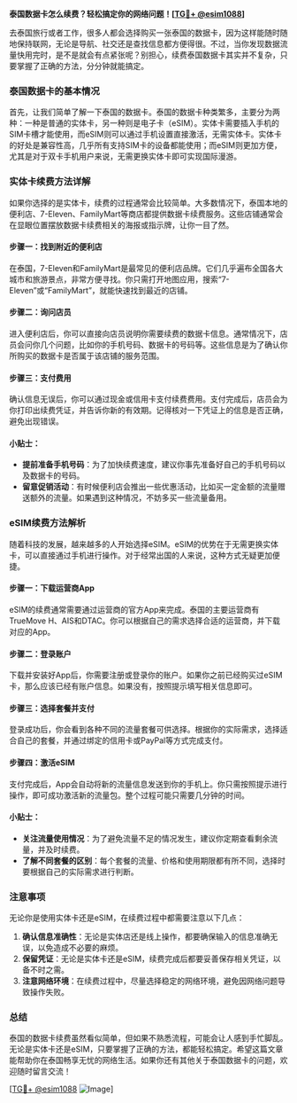 **泰国数据卡怎么续费？轻松搞定你的网络问题！[[TG💪+ @esim1088](https://t.me/s/esim1088)]**

去泰国旅行或者工作，很多人都会选择购买一张泰国的数据卡，因为这样能随时随地保持联网，无论是导航、社交还是查找信息都方便得很。不过，当你发现数据流量快用完时，是不是就会有点紧张呢？别担心，续费泰国数据卡其实并不复杂，只要掌握了正确的方法，分分钟就能搞定。

### 泰国数据卡的基本情况

首先，让我们简单了解一下泰国的数据卡。泰国的数据卡种类繁多，主要分为两种：一种是普通的实体卡，另一种则是电子卡（eSIM）。实体卡需要插入手机的SIM卡槽才能使用，而eSIM则可以通过手机设置直接激活，无需实体卡。实体卡的好处是兼容性高，几乎所有支持SIM卡的设备都能使用；而eSIM则更加方便，尤其是对于双卡手机用户来说，无需更换实体卡即可实现国际漫游。

### 实体卡续费方法详解

如果你选择的是实体卡，续费的过程通常会比较简单。大多数情况下，泰国本地的便利店、7-Eleven、FamilyMart等商店都提供数据卡续费服务。这些店铺通常会在显眼位置摆放数据卡续费相关的海报或指示牌，让你一目了然。

#### 步骤一：找到附近的便利店

在泰国，7-Eleven和FamilyMart是最常见的便利店品牌。它们几乎遍布全国各大城市和旅游景点，非常方便寻找。你只需打开地图应用，搜索“7-Eleven”或“FamilyMart”，就能快速找到最近的店铺。

#### 步骤二：询问店员

进入便利店后，你可以直接向店员说明你需要续费的数据卡信息。通常情况下，店员会问你几个问题，比如你的手机号码、数据卡的号码等。这些信息是为了确认你所购买的数据卡是否属于该店铺的服务范围。

#### 步骤三：支付费用

确认信息无误后，你可以通过现金或信用卡支付续费费用。支付完成后，店员会为你打印出续费凭证，并告诉你新的有效期。记得核对一下凭证上的信息是否正确，避免出现错误。

#### 小贴士：

- **提前准备手机号码**：为了加快续费速度，建议你事先准备好自己的手机号码以及数据卡的号码。
- **留意促销活动**：有时候便利店会推出一些优惠活动，比如买一定金额的流量赠送额外的流量。如果遇到这种情况，不妨多买一些流量备用。

### eSIM续费方法解析

随着科技的发展，越来越多的人开始选择eSIM。eSIM的优势在于无需更换实体卡，可以直接通过手机进行操作。对于经常出国的人来说，这种方式无疑更加便捷。

#### 步骤一：下载运营商App

eSIM的续费通常需要通过运营商的官方App来完成。泰国的主要运营商有TrueMove H、AIS和DTAC。你可以根据自己的需求选择合适的运营商，并下载对应的App。

#### 步骤二：登录账户

下载并安装好App后，你需要注册或登录你的账户。如果你之前已经购买过eSIM卡，那么应该已经有账户信息。如果没有，按照提示填写相关信息即可。

#### 步骤三：选择套餐并支付

登录成功后，你会看到各种不同的流量套餐可供选择。根据你的实际需求，选择适合自己的套餐，并通过绑定的信用卡或PayPal等方式完成支付。

#### 步骤四：激活eSIM

支付完成后，App会自动将新的流量信息发送到你的手机上。你只需按照提示进行操作，即可成功激活新的流量包。整个过程可能只需要几分钟的时间。

#### 小贴士：

- **关注流量使用情况**：为了避免流量不足的情况发生，建议你定期查看剩余流量，并及时续费。
- **了解不同套餐的区别**：每个套餐的流量、价格和使用期限都有所不同，选择时要根据自己的实际需求进行判断。

### 注意事项

无论你是使用实体卡还是eSIM，在续费过程中都需要注意以下几点：

1. **确认信息准确性**：无论是实体店还是线上操作，都要确保输入的信息准确无误，以免造成不必要的麻烦。
2. **保留凭证**：无论是实体卡还是eSIM，续费完成后都要妥善保存相关凭证，以备不时之需。
3. **注意网络环境**：在续费过程中，尽量选择稳定的网络环境，避免因网络问题导致操作失败。

### 总结

泰国的数据卡续费虽然看似简单，但如果不熟悉流程，可能会让人感到手忙脚乱。无论是实体卡还是eSIM，只要掌握了正确的方法，都能轻松搞定。希望这篇文章能帮助你在泰国畅享无忧的网络生活。如果你还有其他关于泰国数据卡的问题，欢迎随时留言交流！

[[TG💪+ @esim1088](https://t.me/s/esim1088) ![Image](https://i.postimg.cc/4NQfJmqS/Snipaste-2025-05-13-00-14-12.png)]